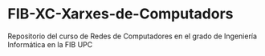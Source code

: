 # FIB-XC-Xarxes-de-Computadors
Repositorio del curso de Redes de Computadores en el grado de Ingeniería Informática en la FIB UPC
